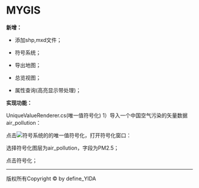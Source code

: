 # MYGIS
**新增：**
* 添加shp,mxd文件；

* 符号系统；

* 导出地图；

* 总览视图；

* 属性查询(高亮显示带处理)；

**实现功能：**

UniqueValueRenderer.cs(唯一值符号化)
1）导入一个中国空气污染的矢量数据air_pollution：




点击![](C:\Users\hasee\Desktop\1.png)符号系统的的唯一值符号化，打开符号化窗口：

选择符号化图层为air_pollution，字段为PM2.5；

点击符号化；



****

版权所有Copyright © by define_YIDA

